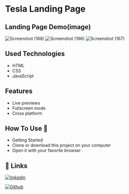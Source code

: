 
# Tesla Landing Page



## Landing Page Demo(image)
![Screenshot (168)](https://user-images.githubusercontent.com/89963571/151392428-15ebf3d0-c166-4757-9eb1-84a05e4f3b8d.png)
![Screenshot (166)](https://user-images.githubusercontent.com/89963571/151392457-a8f885b3-2837-4534-8da4-8b691c342b88.png)
![Screenshot (167)](https://user-images.githubusercontent.com/89963571/151392478-2eeb78ce-88ff-4414-87d4-d06587e526c8.png)

## Used Technologies

- HTML
- CSS
- JavaScript

## Features


- Live previews
- Fullscreen mode
- Cross platform


## How To Use 🔧
- Getting Started  
- Clone or download this project on your computer  
- Open it with your favorite browser



## 🔗 Links

[![linkedin](https://img.shields.io/badge/linkedin-0A66C2?style=for-the-badge&logo=linkedin&logoColor=white)](https://www.linkedin.com/in/karishma-chavan-bb02b4208/)

[![Github](https://img.shields.io/badge/github-0A66C2?style=for-the-badge&logo=github&color=black)](https://github.com/KarishmaCh)